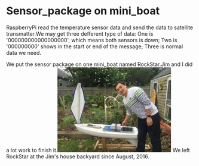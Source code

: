 # Sensor_package on mini_boat

RaspberryPi read the temperature sensor data and send the data to satellite transmatter.We may get three defferent type of data: One is '000000000000000000', which means both sensors is down; Two is '000000000' shows in the start or end of the message; Three is normal data we need.

We put the sensor package on one mini_boat named RockStar.Jim and I did a lot work to finish it.<img src="./Pictures/IMG_2987.JPG" alt="RockStar View" style="width:304px;height:228px;"> We left RockStar at the Jim's house backyard since August, 2016. 
